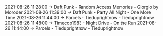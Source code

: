 2021-08-26 11:28:00 -> Daft Punk - Random Access Memories - Giorgio by Moroder
2021-08-26 11:39:00 -> Daft Punk - Party All Night - One More Time
2021-08-26 11:44:00 -> Parcels - Tieduprightnow - Tieduprightnow
2021-08-26 11:48:00 -> Timecop1983 - Night Drive - On the Run
2021-08-26 11:44:00 -> Parcels - Tieduprightnow - Tieduprightnow
